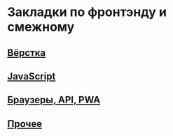 # Закладки по фронтэнду и смежному

## [Вёрстка](https://github.com/dartess/bookmarks-front/blob/master/HTMLCSS.md)

## [JavaScript](https://github.com/dartess/bookmarks-front/blob/master/JAVASCRIPT.md)

## [Браузеры, API, PWA](https://github.com/dartess/bookmarks-front/blob/master/BROWSERSDEVICES.md)

## [Прочее](https://github.com/dartess/bookmarks-front/blob/master/OTHER.md)
